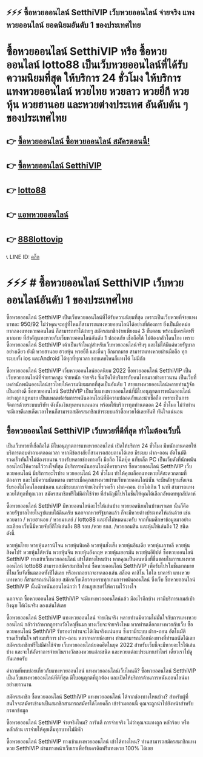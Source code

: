 ## ⚡⚡⚡ ซื้อหวยออนไลน์ SetthiVIP เว็บหวยออนไลน์ จ่ายจริง แทงหวยออนไลน์ ยอดนิยมอันดับ 1 ของประเทศไทย

# ซื้อหวยออนไลน์ SetthiVIP หรือ ซื้อหวยออนไลน์ lotto88 เป็นเว็บหวยออนไลน์ที่ได้รับความนิยมที่สุด ให้บริการ 24 ชั่วโมง ให้บริการ แทงหวยออนไลน์ หวยไทย หวยลาว หวยยี่กี หวยหุ้น หวยฮานอย และหวยต่างประเทศ อันดับต้น ๆ ของประเทศไทย

## 👉 [ซื้อหวยออนไลน์ ซื้อหวยออนไลน์ สมัครตอนนี้!](https://www.setthi334.com/register/@900_ap22)
## 👉 [ซื้อหวยออนไลน์ SetthiVIP](https://www.setthi334.com/register/@900_ap22)
## 👉 [lotto88](https://www.setthi334.com/register/@900_ap22)
## 👉 [แอพหวยออนไลน์](https://www.setthi334.com/register/@900_ap22)
## 👉 [888lottovip](https://www.setthi334.com/register/@900_ap22)
📞 LINE ID: [คลิ๊ก](https://www.setthi334.com/register/@900_ap22)

# ⚡⚡⚡ # ซื้อหวยออนไลน์ SetthiVIP เว็บหวยออนไลน์อันดับ 1 ของประเทศไทย
ซื้อหวยออนไลน์ SetthiVIP เป็นเว็บหวยออนไลน์ที่ได้รับความนิยมที่สุด เพราะเป็นเว็บหวยที่จ่ายแพง บาทละ 950/92 ไม่ว่าคุณจะอยู่ที่ไหนก็สามารถแทงหวยออนไลน์ได้อย่างที่ต้องการ ยิ่งเป็นมือหม่อยากลองแทงหวยออนไลน์ ก็สามารถทำได้ง่ายๆ สมัครสมาชิกง่ายเพียงแค่ 3 ขั้นตอน พร้อมมีเครดิตฟรีมากมาย ที่สำคัญแทงหวยกับเว็บหวยออนไลน์อันดับ 1 ปลอดภัย เชื่อถือได้ ไม่ต้องกลัวโดนโกง เพราะ ซื้อหวยออนไลน์ SetthiVIP เค้าเป็นเจ้าใหญ่สำหรับเว็บหวยออนไลน์จริงๆ และไม่ได้มีแค่หวยรัฐบาลอย่างเดียว ยังมี หวยฮานอย ฮวยหุ้น หวยยี่กี และอื่นๆ อีกมากมาย สามารถแทงหวยผ่านมือถือ ทุกระบบทั้ง ios และAndroid ได้ทุกที่ทุกเวลา ชอบเลขไหนก็แทงได้ ไม่มีกัก

ซื้อหวยออนไลน์ SetthiVIP เว็บหวยออนไลน์ยอดนิยม 2022
ซื้อหวยออนไลน์ SetthiVIP เป็นเว็บหวยออนไลน์ที่จ่ายราคาสูง จ่ายหนัก จ่ายจริง ซึ่งเปิดให้บริการกับคนไทยมาอย่างยาวนาน เป็นเว็บที่เหล่านักพนันออนไลน์ชาวไทยให้ความนิยมมากที่สุดเป็นอันดับ 1 สายแทงหวยออนไลน์หลายท่านรู้จักเป็นอย่างดี ซื้อหวยออนไลน์ SetthiVIP เป็นเว็บแทงหวยออนไลน์ที่มีใบอนุญาตการพนันออนไลน์อย่างถูกกฎหมาย เป็นแพลตฟอร์มการพนันออนไลน์ที่มีความปลอดภัยและน่าเชื่อถือ เพราะเป็นการจัดการด้วยระบบบริษัท ดังนั้นเงินทุนหนาแนนอน พร้อมให้บริการทุกท่านตลอด 24 ชั่วโมง ไม่ว่าท่านจะมีเลขดีเลขเด็ดเวลาไหนก็สามารถสมัครสมาชิกเข้าระบบแล้วซื้อหวยได้เลยทันที ทันใจแน่นอน

## ซื้อหวยออนไลน์ SetthiVIP เว็บหวยที่ดีที่สุด ทำไมต้องเว็บนี้
เป็นเว็บหวยที่เชื่อถือได้ มีใบอนุญาตการแทงหวยออนไลน์
เปิดให้บริการ 24 ชั่วโมง มีพนักงานคอยให้บริการตอบคำถามตลอดเวลา หากมีข้อสงสัยก็สามารถสอบถามได้เลย
มีระบบ ฝาก-ถอน อัตโนมัติ รวดเร็วทันใจไม่ต้องรอนาน
รองรับหลายช่องทางทั้ง มือถือ โน็ตบุ๊ค แท็บเล็ต PC
เป็นเว็บดังที่นักพนันออนไลน์ให้ความไว้วางใจที่สุด
มีบริการพนันออนไลน์ที่ครบวงจร
ซื้อหวยออนไลน์ SetthiVIP เว็บหวยออนไลน์ มีบริการอะไรบ้าง
หวยออนไลน์ 24 ชั่วโมง ทำให้คุณเลือกแทงหวยได้สะดวกตามที่ต้องการ และไม่มีความผิดพลาด เพราะเมื่อคุณแทงหวยผ่านเว็บหวยออนไลน์นั้น จะมีหลักฐานชัดเจนรับรองไม่โดนโกงแน่นอน และมีระบบการจ่ายเงินที่รวดเร็ว ฝาก-ถอน ง่ายไม่เกิน 1 นาที สามารถแทงหวยได้ทุกที่ทุกเวลา สมัครสมาชิกฟรีไม่มีค่าใช้จ่าย ที่สำคัญมีโปรโมชั่นให้คุณได้เลือกอัพเดททุกสัปดาห์

ซื้อหวยออนไลน์ SetthiVIP มีหวยออนไลน์อะไรให้เล่นบ้าง
หวยยอดนิยมในบ้านเราเลย นั่นก็คือ หวยรัฐบาลไทยในรูปแบบใต้ดินครับ นอกจากหวยรัฐบาลแล้ว ก็จะมีหวยต่างประเทศให้เล่นด้วย เช่น หวยลาว / หวยฮานอย / หวยมาเลย์ / lotto88 และยังไม่หมดนะครับ จากที่ผมศึกษาข้อมูลมาอย่างละเอียด เว็บนี้มีหวยจับยี่กีให้เล่นถึง 88 รอบ /หวย ธกส. /หวยออมสิน และหุ้นให้เล่นถึง 12 ชนิด ดังนี้

หวยหุ้นไทย
หวยหุ้นดาวน์โจน
หวยหุ้นนิเคอิ
หวยหุ้นฮั่งเส็ง
หวยหุ้นอินเดีย
หวยหุ้นเกาหลี
หวยหุ้นสิงคโปร์
หวยหุ้นไต้หวัน
หวยหุ้นจีน
หวยหุ้นอังกฤษ
หวยหุ้นเยอรมัน
หวยหุ้นอียิปต์
ซื้อหวยออนไลน์ SetthiVIP ทางเข้าเว็บหวยออนไลน์ เข้าได้ทางไหนบ้าง
หากคุณเป็นคนหนึ่งที่ชื่นชอบในการแทงหวยออนไลน์ lotto88 สามารถสมัครสมาชิกใหม่ ซื้อหวยออนไลน์ SetthiVIP เพื่อรับโปรโมชั่นมากมาย ที่ในเว็บจัดขึ้นตลอดทั้งปีได้เลย หรือหากอยากจะทดลองเล่น สล็อต คาสิโน ไฮโล บาคาร่า แทงหวย แทงหวย ก็สามารถเล่นได้เลย สมัครเว็บเดียวจบครบทุกเกมการพนันออนไลน์ ซึ่งเว็บ ซื้อหวยออนไลน์ SetthiVIP นั้นนักพนันออนไลน์กว่า 1 ล้านยูสเซอร์ให้ความไว้วางใจ

นอกจาก ซื้อหวยออนไลน์ SetthiVIP จะมีแทงหวยออนไลน์แล้ว มีอะไรอีกบ้าง
เรามีบริการเกมส์เป่ายิงฉุบ ได้เงินจริง ลองเล่นได้เลย

ซื้อหวยออนไลน์ SetthiVIP แทงหวยออนไลน์ จ่ายเงินจริง
หลายท่านมีความไม่มั่นใจกับการแทงหวยออนไลน์ กลัวว่าถ้าหากถูกรางวัลใหญ่ขึ้นมา ทางเว็บจะจ่ายจริงไหม หากท่านเลือกแทงหวยกับเว็บ ซื้อหวยออนไลน์ SetthiVIP รับรองว่าท่านจะได้เงินจริงแน่นอน ซึ่งเรามีระบบ ฝาก-ถอน อัตโนมัติรวดเร็วทันใจ พร้อมบริการ ฝาก-ถอน หลากหลายช่องทาง ท่านสามารถเลือกช่องทางที่ท่านถนัดได้เลย สมัครสมาชิกฟรีไม่มีค่าใช้จ่าย เว็บหวยออนไลน์ยอดฮิตในยุค 2022 สำหรับเว็บนี้จะมีหวยอะไรให้เล่นบ้าง และจะให้อัตราการจ่ายเงินรางวัลของหวยแต่ละชนิด และหวยแต่ละประเภทเท่าไหร่ เดี๋ยวเราไปดูกันเลยครับ

คำถามที่พบบ่อยเกี่ยวกับแทงหวยออนไลน์
แทงหวยออนไลน์เว็บไหนดี?
ซื้อหวยออนไลน์ SetthiVIP เป็นเว็บแทงหวยออนไลน์ที่ดีที่สุด มีใบอนุญาตที่ถูกต้อง และเปิดให้บริการด้านการพนันออนไลน์มาอย่างยาวนาน

สมัครสมาชิก ซื้อหวยออนไลน์ SetthiVIP แทงหวยออนไลน์ ได้จากช่องทางไหนบ้าง?
สำหรับผู้ที่สนใจจะสมัครเข้ามาเป็นสมาชิกสามารถสมัครได้โดยคลิ๊ก เข้าร่วมตอนนี้ คุณจะถูกนำไปยังหน้าสำหรับกรอกข้อมูล

ซื้อหวยออนไลน์ SetthiVIP จ่ายจริงไหม?
การันตี การจ่ายจริง ไม่ว่าคุณจะแทงถูก หลักร้อย หรือหลักล้าน เราจ่ายให้คุยเต็มทุกบาทไม่มีหัก

ซื้อหวยออนไลน์ SetthiVIP ทางเข้าแทงหวยออนไลน์ เข้าได้ทางไหน?
ท่านสามารถสมัครสมาชิกแทงหวย SetthiVIP ผ่านทางหน้าเว็บเราเพื่อรับเครดิตฟรีแทงหวย 100% ได้เลย
